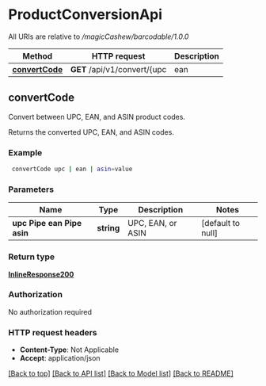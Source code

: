 # ProductConversionApi

All URIs are relative to */magicCashew/barcodable/1.0.0*

Method | HTTP request | Description
------------- | ------------- | -------------
[**convertCode**](ProductConversionApi.md#convertCode) | **GET** /api/v1/convert/{upc | ean | asin} | Convert between UPC, EAN, and ASIN product codes.



## convertCode

Convert between UPC, EAN, and ASIN product codes.

Returns the converted UPC, EAN, and ASIN codes.

### Example

```bash
 convertCode upc | ean | asin=value
```

### Parameters


Name | Type | Description  | Notes
------------- | ------------- | ------------- | -------------
 **upc Pipe ean Pipe asin** | **string** | UPC, EAN, or ASIN | [default to null]

### Return type

[**InlineResponse200**](InlineResponse200.md)

### Authorization

No authorization required

### HTTP request headers

- **Content-Type**: Not Applicable
- **Accept**: application/json

[[Back to top]](#) [[Back to API list]](../README.md#documentation-for-api-endpoints) [[Back to Model list]](../README.md#documentation-for-models) [[Back to README]](../README.md)

